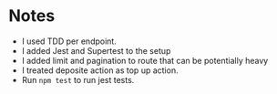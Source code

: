 # Notes

-  I used TDD per endpoint.
-  I added Jest and Supertest to the setup
- I added limit and pagination to route that can be potentially heavy
- I treated deposite action as top up action.
- Run `npm test` to run jest tests.
